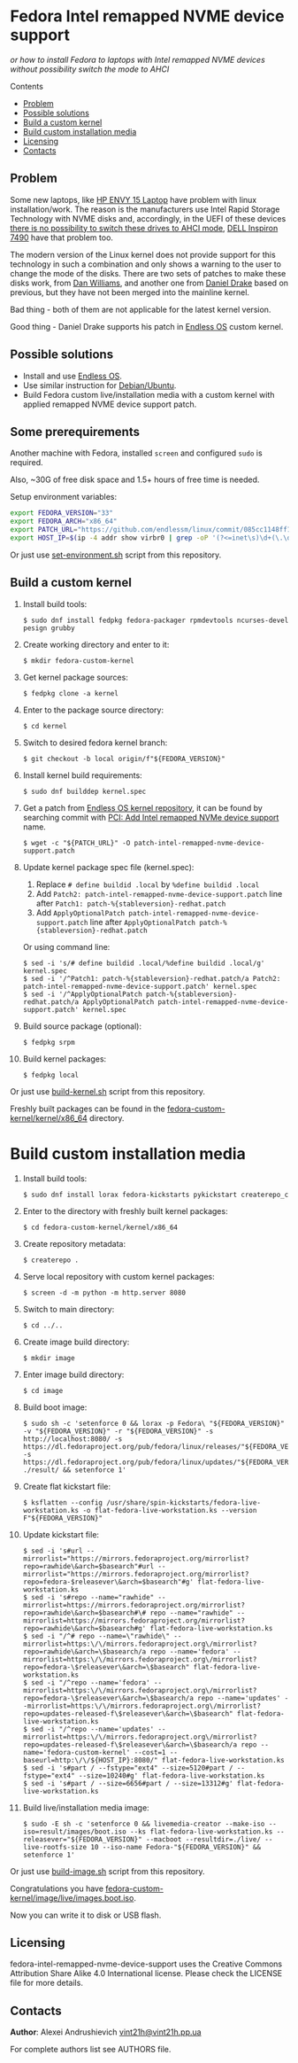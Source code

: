 [//]: # (fedora-intel-remapped-nvme-device-support)
[//]: # (README.md)


# Fedora Intel remapped NVME device support

*or how to install Fedora to laptops with Intel remapped NVME devices without possibility switch the mode to AHCI*

Contents
* [Problem](#problem)
* [Possible solutions](#possible-solutions)
* [Build a custom kernel](#build-a-custom-kernel)
* [Build custom installation media](#build-custom-installation-media)
* [Licensing](#licensing)
* [Contacts](#contacts)

## Problem

Some new laptops, like [HP ENVY 15 Laptop](https://www.hp.com/us-en/shop/mdp/laptops/envy-15-204072--1) have problem with linux installation/work.
The reason is the manufacturers use Intel Rapid Storage Technology with NVME disks and, accordingly, in the UEFI of these devices [there is no possibility to switch these drives to AHCI mode](https://h30434.www3.hp.com/t5/Notebook-Boot-and-Lockup/envy-15-2020-ahci-mode/td-p/7703443), [DELL Inspiron 7490](https://www.dell.com/community/Linux-General/Inspiron-7490-BIOS-How-to-turn-off-intel-RAID-on-and-swith-disk/td-p/7388147) have that problem too.

The modern version of the Linux kernel does not provide support for this technology in such a combination and only shows a warning to the user to change the mode of the disks.
There are two sets of patches to make these disks work, from [Dan Williams](https://marc.info/?l=linux-ide&m=147709610621480&w=2), and another one from [Daniel Drake](https://lkml.org/lkml/2019/6/20/27) based on previous, but they have not been merged into the mainline kernel.

Bad thing - both of them are not applicable for the latest kernel version.

Good thing - Daniel Drake supports his patch in [Endless OS](https://endlessos.com/) custom kernel.

## Possible solutions

* Install and use [Endless OS](https://endlessos.com/).
* Use similar instruction for [Debian/Ubuntu](https://askubuntu.com/questions/1204648/install-ubuntu-on-dell-inspiron-14-7490/1232818#1232818).
* Build Fedora custom live/installation media with a custom kernel with applied remapped NVME device support patch.

## Some prerequirements

Another machine with Fedora, installed `screen` and configured `sudo` is required.

Also, ~30G of free disk space and 1.5+ hours of free time is needed.

Setup environment variables:
```sh
export FEDORA_VERSION="33"
export FEDORA_ARCH="x86_64"
export PATCH_URL="https://github.com/endlessm/linux/commit/085cc1148ff1e9bcf7d3245a53b240d6e90fb90d.patch"
export HOST_IP=$(ip -4 addr show virbr0 | grep -oP '(?<=inet\s)\d+(\.\d+){3}')
```

Or just use [set-environment.sh](set-environment.sh) script from this repository.

## Build a custom kernel

1. Install build tools:
    ```console
    $ sudo dnf install fedpkg fedora-packager rpmdevtools ncurses-devel pesign grubby
    ```
2. Create working directory and enter to it:
    ```console
    $ mkdir fedora-custom-kernel
    ```
3. Get kernel package sources:
    ```console
    $ fedpkg clone -a kernel
    ```
4. Enter to the package source directory:
    ```console
    $ cd kernel
    ```
5. Switch to desired fedora kernel branch:
    ```console
    $ git checkout -b local origin/f"${FEDORA_VERSION}"
    ```
6. Install kernel build requirements:
   ```console
   $ sudo dnf builddep kernel.spec
   ```
7. Get a patch from [Endless OS kernel repository](https://github.com/endlessm/linux/), it can be found by searching commit with [PCI: Add Intel remapped NVMe device support](https://github.com/endlessm/linux/commit/085cc1148ff1e9bcf7d3245a53b240d6e90fb90d) name.
    ```console
    $ wget -c "${PATCH_URL}" -O patch-intel-remapped-nvme-device-support.patch
    ```
8. Update kernel package spec file (kernel.spec):
    1. Replace `# define buildid .local` by `%define buildid .local`
    2. Add `Patch2: patch-intel-remapped-nvme-device-support.patch` line after `Patch1: patch-%{stableversion}-redhat.patch`
    3. Add `ApplyOptionalPatch patch-intel-remapped-nvme-device-support.patch` line after `ApplyOptionalPatch patch-%{stableversion}-redhat.patch`

    Or using command line:
    ```console
    $ sed -i 's/# define buildid .local/%define buildid .local/g' kernel.spec
    $ sed -i '/^Patch1: patch-%{stableversion}-redhat.patch/a Patch2: patch-intel-remapped-nvme-device-support.patch' kernel.spec
    $ sed -i '/^ApplyOptionalPatch patch-%{stableversion}-redhat.patch/a ApplyOptionalPatch patch-intel-remapped-nvme-device-support.patch' kernel.spec
    ```
9. Build source package (optional):
    ```console
    $ fedpkg srpm
    ```
10. Build kernel packages:
    ```console
    $ fedpkg local
    ```

Or just use [build-kernel.sh](build-kernel.sh) script from this repository.

Freshly built packages can be found in the [fedora-custom-kernel/kernel/x86_64](fedora-custom-kernel/kernel/x86_64) directory.

# Build custom installation media

1. Install build tools:
    ```console
    $ sudo dnf install lorax fedora-kickstarts pykickstart createrepo_c
    ```
2. Enter to the directory with freshly built kernel packages:
    ```console
    $ cd fedora-custom-kernel/kernel/x86_64
    ```
3. Create repository metadata:
    ```console
    $ createrepo .
    ```
4. Serve local repository with custom kernel packages:
    ```console
    $ screen -d -m python -m http.server 8080
    ```
5. Switch to main directory:
    ```console
    $ cd ../..
    ```
6. Create image build directory:
    ```console
    $ mkdir image
    ```
7. Enter image build directory:
    ```console
    $ cd image
    ```
8. Build boot image:
    ```console
    $ sudo sh -c 'setenforce 0 && lorax -p Fedora\ "${FEDORA_VERSION}" -v "${FEDORA_VERSION}" -r "${FEDORA_VERSION}" -s http://localhost:8080/ -s https://dl.fedoraproject.org/pub/fedora/linux/releases/"${FEDORA_VERSION}"/Everything/"${FEDORA_ARCH}"/os/ -s https://dl.fedoraproject.org/pub/fedora/linux/updates/"${FEDORA_VERSION}"/Everything/"${FEDORA_ARCH}"/ ./result/ && setenforce 1'
    ```
9. Create flat kickstart file:
    ```console
    $ ksflatten --config /usr/share/spin-kickstarts/fedora-live-workstation.ks -o flat-fedora-live-workstation.ks --version F"${FEDORA_VERSION}"
    ```
10. Update kickstart file:
    ```console
    $ sed -i 's#url --mirrorlist="https://mirrors.fedoraproject.org/mirrorlist?repo=rawhide\&arch=$basearch"#url --mirrorlist="https://mirrors.fedoraproject.org/mirrorlist?repo=fedora-$releasever\&arch=$basearch"#g' flat-fedora-live-workstation.ks
    $ sed -i 's#repo --name="rawhide" --mirrorlist=https://mirrors.fedoraproject.org/mirrorlist?repo=rawhide\&arch=$basearch#\# repo --name="rawhide" --mirrorlist=https://mirrors.fedoraproject.org/mirrorlist?repo=rawhide\&arch=$basearch#g' flat-fedora-live-workstation.ks
    $ sed -i "/^# repo --name=\"rawhide\" --mirrorlist=https:\/\/mirrors.fedoraproject.org\/mirrorlist?repo=rawhide\&arch=\$basearch/a repo --name='fedora' --mirrorlist=https:\/\/mirrors.fedoraproject.org\/mirrorlist?repo=fedora-\$releasever\&arch=\$basearch" flat-fedora-live-workstation.ks
    $ sed -i "/^repo --name='fedora' --mirrorlist=https:\/\/mirrors.fedoraproject.org\/mirrorlist?repo=fedora-\$releasever\&arch=\$basearch/a repo --name='updates' --mirrorlist=https:\/\/mirrors.fedoraproject.org\/mirrorlist?repo=updates-released-f\$releasever\&arch=\$basearch" flat-fedora-live-workstation.ks
    $ sed -i "/^repo --name='updates' --mirrorlist=https:\/\/mirrors.fedoraproject.org\/mirrorlist?repo=updates-released-f\$releasever\&arch=\$basearch/a repo --name='fedora-custom-kernel' --cost=1 --baseurl=http:\/\/${HOST_IP}:8080/" flat-fedora-live-workstation.ks
    $ sed -i 's#part / --fstype="ext4" --size=5120#part / --fstype="ext4" --size=10240#g' flat-fedora-live-workstation.ks
    $ sed -i 's#part / --size=6656#part / --size=13312#g' flat-fedora-live-workstation.ks
    ```
11. Build live/installation media image:
    ```console
    $ sudo -E sh -c 'setenforce 0 && livemedia-creator --make-iso --iso=result/images/boot.iso --ks flat-fedora-live-workstation.ks --releasever="${FEDORA_VERSION}" --macboot --resultdir=./live/ --live-rootfs-size 10 --iso-name Fedora-"${FEDORA_VERSION}" && setenforce 1'
    ```

Or just use [build-image.sh](build-image.sh) script from this repository.

Congratulations you have [fedora-custom-kernel/image/live/images.boot.iso](fedora-custom-kernel/image/live/images.boot.iso).

Now you can write it to disk or USB flash.

## Licensing

fedora-intel-remapped-nvme-device-support uses the Creative Commons Attribution Share Alike 4.0 International license.
Please check the LICENSE file for more details.

## Contacts

**Author**: Alexei Andrushievich <vint21h@vint21h.pp.ua>

For complete authors list see AUTHORS file.
